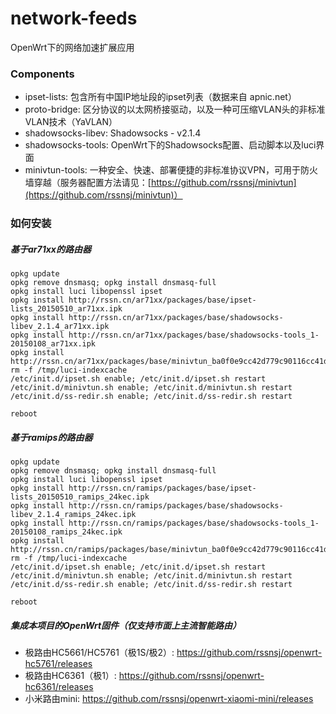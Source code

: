 # network-feeds
OpenWrt下的网络加速扩展应用

### Components
* ipset-lists: 包含所有中国IP地址段的ipset列表（数据来自 apnic.net）
* proto-bridge: 区分协议的以太网桥接驱动，以及一种可压缩VLAN头的非标准VLAN技术（YaVLAN）
* shadowsocks-libev: Shadowsocks - v2.1.4
* shadowsocks-tools: OpenWrt下的Shadowsocks配置、启动脚本以及luci界面
* minivtun-tools: 一种安全、快速、部署便捷的非标准协议VPN，可用于防火墙穿越（服务器配置方法请见：[https://github.com/rssnsj/minivtun](https://github.com/rssnsj/minivtun)）

### 如何安装

##### 基于ar71xx的路由器

    opkg update
    opkg remove dnsmasq; opkg install dnsmasq-full
    opkg install luci libopenssl ipset
    opkg install http://rssn.cn/ar71xx/packages/base/ipset-lists_20150510_ar71xx.ipk
    opkg install http://rssn.cn/ar71xx/packages/base/shadowsocks-libev_2.1.4_ar71xx.ipk
    opkg install http://rssn.cn/ar71xx/packages/base/shadowsocks-tools_1-20150108_ar71xx.ipk
    opkg install http://rssn.cn/ar71xx/packages/base/minivtun_ba0f0e9cc42d779c90116cc41df37e7bee0b18f5_ar71xx.ipk
    rm -f /tmp/luci-indexcache
    /etc/init.d/ipset.sh enable; /etc/init.d/ipset.sh restart
    /etc/init.d/minivtun.sh enable; /etc/init.d/minivtun.sh restart
    /etc/init.d/ss-redir.sh enable; /etc/init.d/ss-redir.sh restart
      
    reboot

##### 基于ramips的路由器

    opkg update
    opkg remove dnsmasq; opkg install dnsmasq-full
    opkg install luci libopenssl ipset
    opkg install http://rssn.cn/ramips/packages/base/ipset-lists_20150510_ramips_24kec.ipk
    opkg install http://rssn.cn/ramips/packages/base/shadowsocks-libev_2.1.4_ramips_24kec.ipk
    opkg install http://rssn.cn/ramips/packages/base/shadowsocks-tools_1-20150108_ramips_24kec.ipk
    opkg install http://rssn.cn/ramips/packages/base/minivtun_ba0f0e9cc42d779c90116cc41df37e7bee0b18f5_ramips_24kec.ipk
    rm -f /tmp/luci-indexcache
    /etc/init.d/ipset.sh enable; /etc/init.d/ipset.sh restart
    /etc/init.d/minivtun.sh enable; /etc/init.d/minivtun.sh restart
    /etc/init.d/ss-redir.sh enable; /etc/init.d/ss-redir.sh restart
      
    reboot

##### 集成本项目的OpenWrt固件（仅支持市面上主流智能路由）
* 极路由HC5661/HC5761（极1S/极2）: https://github.com/rssnsj/openwrt-hc5761/releases
* 极路由HC6361（极1）: https://github.com/rssnsj/openwrt-hc6361/releases
* 小米路由mini: https://github.com/rssnsj/openwrt-xiaomi-mini/releases
